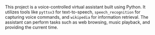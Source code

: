 This project is a voice-controlled virtual assistant built using Python. It utilizes tools like `pyttsx3` for text-to-speech, `speech_recognition` for capturing voice commands, and `wikipedia` for information retrieval. The assistant can perform tasks such as web browsing, music playback, and providing the current time.
